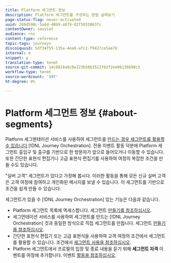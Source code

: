 ```yaml
---
title: Platform 세그먼트 정보
description: Platform 세그먼트를 구성하는 방법 살펴보기
page-status-flag: never-activated
uuid: 269d590c-5a6d-40b9-a879-02f5033863fc
contentOwner: sauviat
audience: rns
content-type: reference
topic-tags: journeys
discoiquuid: 5df34f55-135a-4ea8-afc2-f9427ce5ae7b
internal: n
snippet: y
translation-type: tm+mt
source-git-commit: 14c8828a8c8e223b58b3512f02f2ee06136b98c5
workflow-type: tm+mt
source-wordcount: '197'
ht-degree: 0%

---
```



# Platform 세그먼트 정보 {#about-segments}

Platform 세그멘테이션 서비스를 사용하여 세그먼트를 [만드는 경우 세그먼트를 활용할 수 있습니다](https://docs.adobe.com/content/help/en/experience-platform/segmentation/home.html) [!DNL Journey Orchestration]. 전용 이벤트 활동 덕분에 Platform 세그먼트 출입구 및 출구를 기반으로 한 방문자가 앞으로 들어오거나 이동할 수 있습니다. 또한 간단한 표현식 편집기나 고급 표현식 편집기를 사용하여 여정의 복잡한 조건을 만들 수도 있습니다.

&quot;실버 고객&quot; 세그먼트가 있다고 가정해 봅시다. 이러한 활동을 통해 모든 신규 실버 고객은 고객 여정에 참여하고 개인화된 메시지를 보낼 수 있습니다. 이 세그먼트를 기반으로 조건을 쉽게 만들 수 있습니다.

세그먼트가 있을 수 [!DNL Journey Orchestration] 있는 기능은 다음과 같습니다.

* Platform 세그먼트 목록에 액세스합니다. 세그먼트 [만들기를 참조하십시오](../segment/creating-a-segment.md).
* 세그먼테이션 서비스를 사용하여 세그먼트를 만드는 [!DNL Journey Orchestration] 것과 동일한 방식으로 직접 세그먼트를 만듭니다. 세그먼트 [만들기를 참조하십시오](../segment/creating-a-segment.md).
* 간단한 표현식 편집기 또는 고급 표현식을 사용하여 고객 여정의 조건에서 세그먼트를 활용할 수 있습니다. 조건에서 [세그먼트 사용을 참조하십시오](../segment/using-a-segment.md).
* Platform 세그먼트에서 프로필의 입장 및 종료 내용을 듣기 위해 **세그먼트 자격** 이벤트를 여정에 추가합니다. 이벤트 [활동을 참조하십시오](../building-journeys/event-activities.md#segment-qualification).

